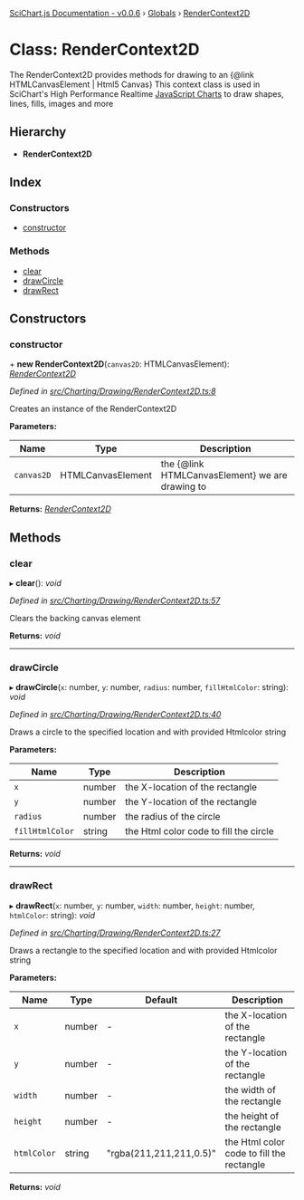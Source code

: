 [SciChart.js Documentation - v0.0.6](../README.md) › [Globals](../globals.md) › [RenderContext2D](rendercontext2d.md)

# Class: RenderContext2D

The RenderContext2D provides methods for drawing to an {@link HTMLCanvasElement | Html5 Canvas}
This context class is used in SciChart's High Performance Realtime [JavaScript Charts](https://www.scichart.com/javascript-chart-features)
to draw shapes, lines, fills, images and more

## Hierarchy

* **RenderContext2D**

## Index

### Constructors

* [constructor](rendercontext2d.md#constructor)

### Methods

* [clear](rendercontext2d.md#clear)
* [drawCircle](rendercontext2d.md#drawcircle)
* [drawRect](rendercontext2d.md#drawrect)

## Constructors

###  constructor

\+ **new RenderContext2D**(`canvas2D`: HTMLCanvasElement): *[RenderContext2D](rendercontext2d.md)*

*Defined in [src/Charting/Drawing/RenderContext2D.ts:8](https://github.com/ABTSoftware/SciChart.Dev/blob/272ab7fc7f/Web/src/SciChart/src/Charting/Drawing/RenderContext2D.ts#L8)*

Creates an instance of the RenderContext2D

**Parameters:**

Name | Type | Description |
------ | ------ | ------ |
`canvas2D` | HTMLCanvasElement | the {@link HTMLCanvasElement} we are drawing to  |

**Returns:** *[RenderContext2D](rendercontext2d.md)*

## Methods

###  clear

▸ **clear**(): *void*

*Defined in [src/Charting/Drawing/RenderContext2D.ts:57](https://github.com/ABTSoftware/SciChart.Dev/blob/272ab7fc7f/Web/src/SciChart/src/Charting/Drawing/RenderContext2D.ts#L57)*

Clears the backing canvas element

**Returns:** *void*

___

###  drawCircle

▸ **drawCircle**(`x`: number, `y`: number, `radius`: number, `fillHtmlColor`: string): *void*

*Defined in [src/Charting/Drawing/RenderContext2D.ts:40](https://github.com/ABTSoftware/SciChart.Dev/blob/272ab7fc7f/Web/src/SciChart/src/Charting/Drawing/RenderContext2D.ts#L40)*

Draws a circle to the specified location and with provided Htmlcolor string

**Parameters:**

Name | Type | Description |
------ | ------ | ------ |
`x` | number | the X-location of the rectangle |
`y` | number | the Y-location of the rectangle |
`radius` | number | the radius of the circle |
`fillHtmlColor` | string | the Html color code to fill the circle  |

**Returns:** *void*

___

###  drawRect

▸ **drawRect**(`x`: number, `y`: number, `width`: number, `height`: number, `htmlColor`: string): *void*

*Defined in [src/Charting/Drawing/RenderContext2D.ts:27](https://github.com/ABTSoftware/SciChart.Dev/blob/272ab7fc7f/Web/src/SciChart/src/Charting/Drawing/RenderContext2D.ts#L27)*

Draws a rectangle to the specified location and with provided Htmlcolor string

**Parameters:**

Name | Type | Default | Description |
------ | ------ | ------ | ------ |
`x` | number | - | the X-location of the rectangle |
`y` | number | - | the Y-location of the rectangle |
`width` | number | - | the width of the rectangle |
`height` | number | - | the height of the rectangle |
`htmlColor` | string | "rgba(211,211,211,0.5)" | the Html color code to fill the rectangle  |

**Returns:** *void*
